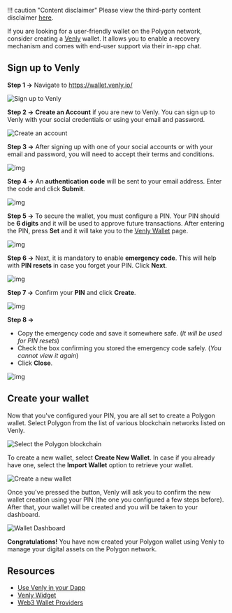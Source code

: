 !!! caution "Content disclaimer"
    Please view the third-party content disclaimer [here](https://github.com/0xPolygon/polygon-docs/blob/main/CONTENT_DISCLAIMER.md).

If you are looking for a user-friendly wallet on the Polygon network, consider creating a [Venly](https://www.venly.io/) wallet. It allows you to enable a recovery mechanism and comes with end-user support via their in-app chat.

## Sign up to Venly

**Step 1 &rarr;** Navigate to https://wallet.venly.io/

![Sign up to Venly](https://github.com/ArkaneNetwork/content-management/blob/master/tutorials/bsc/create_wallet/10.png?raw=true)

**Step 2 &rarr;** **Create an Account** if you are new to Venly. You can sign up to Venly with your social credentials or using your email and password.

![Create an account](https://github.com/ArkaneNetwork/content-management/blob/master/tutorials/bsc/create_wallet/11.png?raw=true)

**Step 3 &rarr;** After signing up with one of your social accounts or with your email and password, you will need to accept their terms and conditions.

![img](https://github.com/ArkaneNetwork/content-management/blob/master/tutorials/bsc/create_wallet/12.png?raw=true)

**Step 4 &rarr;** An **authentication code** will be sent to your email address. Enter the code and click **Submit**.

![img](https://github.com/ArkaneNetwork/content-management/blob/master/tutorials/bsc/create_wallet/13.png?raw=true)

**Step 5 &rarr;** To secure the wallet, you must configure a PIN. Your PIN should be **6 digits** and it will be used to approve future transactions. After entering the PIN, press **Set** and it will take you to the [Venly Wallet](https://wallet.venly.io/) page.

![img](https://github.com/ArkaneNetwork/content-management/blob/master/tutorials/bsc/create_wallet/14.png?raw=true)

**Step 6 &rarr;**  Next, it is mandatory to enable **emergency code**. This will help with **PIN resets** in case you forget your PIN. Click **Next**.

![img](https://github.com/ArkaneNetwork/content-management/blob/master/tutorials/bsc/create_wallet/15.png?raw=true)

**Step 7 &rarr;** Confirm your **PIN** and click **Create**.

![img](https://github.com/ArkaneNetwork/content-management/blob/master/tutorials/bsc/create_wallet/16.png?raw=true)

**Step 8 &rarr;** 
- Copy the emergency code and save it somewhere safe. (_It will be used for PIN resets_)
- Check the box confirming you stored the emergency code safely. (_You cannot view it again_)
- Click **Close**.

![img](https://github.com/ArkaneNetwork/content-management/blob/master/tutorials/bsc/create_wallet/17.png?raw=true)

## Create your wallet

Now that you've configured your PIN, you are all set to create a Polygon wallet. Select Polygon from the list of various blockchain networks listed on Venly.

![Select the Polygon blockchain](../../../img/tools/wallet/venly/03.png)

To create a new wallet, select **Create New Wallet**. In case if you already have one, select the **Import Wallet** option to retrieve your wallet.

![Create a new wallet](../../../img/tools/wallet/venly/04.png)

Once you've pressed the button, Venly will ask you to confirm the new wallet creation using your PIN (the one you configured a few steps before). After that, your wallet will be created and you will be taken to your dashboard.

![Wallet Dashboard](../../../img/tools/wallet/venly/05.png)

**Congratulations!** You have now created your Polygon wallet using Venly to manage your digital assets on the Polygon network.

## Resources
- [Use Venly in your Dapp](https://docs.bnbchain.org/docs/wallet/arkane-developer/)
- [Venly Widget](https://docs.venly.io/docs/widget-overview)
- [Web3 Wallet Providers](https://docs.venly.io/docs/ethersjs)
